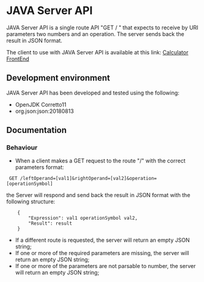 # JAVA Server API

JAVA Server API is a single route API "GET / " that expects to receive by URI parameters two numbers and an operation.
The server sends back the result in JSON format.

The client to use with JAVA Server API is available at this link: [Calculator FrontEnd](https://github.com/micmor-m/calculatorFE)

## Development environment

JAVA Server API has been developed and tested using the following:
- OpenJDK Corretto11
- org.json:json:20180813

## Documentation

### Behaviour

- When a client makes a GET request to the route "/" with the correct parameters format:
```
 GET /leftOperand=[val1]&rightOperand=[val2]&operation=[operationSymbol]
```

the Server will respond and send back the result in JSON format with the following structure:

```
    {
        "Expression": val1 operationSymbol val2,
        "Result": result
    }  
```

- If a different route is requested, the server will return an empty JSON string;
- If one or more of the required parameters are missing, the server will return an empty JSON string;
- If one or more of the parameters are not parsable to number, the server will return an empty JSON string;

